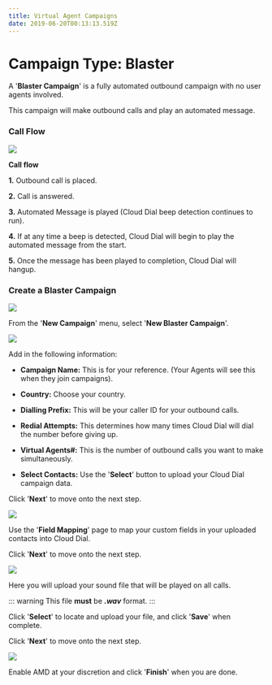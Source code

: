 ```yaml
---
title: Virtual Agent Campaigns
date: 2019-06-20T00:13:13.519Z
---
```

# Campaign Type: Blaster

A '**Blaster Campaign**' is a fully automated outbound campaign with no user agents involved. 

This campaign will make outbound calls and play an automated message.



### Call Flow

<img style="width: auto; height: auto;" src="/images/blaster_amd_disabled.png">

**Call flow**

**1.** Outbound call is placed.

**2.** Call is answered.

**3.** Automated Message is played (Cloud Dial beep detection continues to run).

**4.** If at any time a beep is detected, Cloud Dial will begin to play the automated message from the start.

**5.** Once the message has been played to completion, Cloud Dial will hangup.





### Create a Blaster Campaign

<img style="width: auto; height: auto;" src="/images/clouddial-blaster-1.png">

From the '**New Campaign**' menu, select '**New Blaster Campaign**'.

<img style="width: auto; height: auto;" src="/images/clouddial-blaster-2.png">

Add in the following information:

* **Campaign Name:** This is for your reference. (Your Agents will see this when they join campaigns).

* **Country:** Choose your country.

* **Dialling Prefix:** This will be your caller ID for your outbound calls.

* **Redial Attempts:** This determines how many times Cloud Dial will dial the number before giving up.

* **Virtual Agents#:** This is the number of outbound calls you want to make simultaneously. 

* **Select Contacts:** Use the '**Select**' button to upload your Cloud Dial campaign data.

Click '**Next**' to move onto the next step.

<img style="width: auto; height: auto;" src="/images/clouddial-blaster-3.png">

Use the '**Field Mapping**' page to map your custom fields in your uploaded contacts into Cloud Dial.

Click '**Next**' to move onto the next step.

<img style="width: auto; height: auto;" src="/images/clouddial-blaster-4.png">

Here you will upload your sound file that will be played on all calls.

::: warning
This file **must** be _**.wav**_ format.
:::

Click '**Select**' to locate and upload your file, and click '**Save**' when complete.

Click '**Next**' to move onto the next step.

<img style="width: auto; height: auto;" src="/images/clouddial-blaster-5.png">

Enable AMD at your discretion and click '**Finish**' when you are done.
